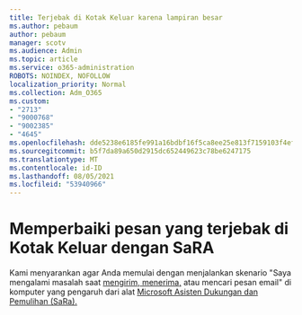 ```yaml
---
title: Terjebak di Kotak Keluar karena lampiran besar
ms.author: pebaum
author: pebaum
manager: scotv
ms.audience: Admin
ms.topic: article
ms.service: o365-administration
ROBOTS: NOINDEX, NOFOLLOW
localization_priority: Normal
ms.collection: Adm_O365
ms.custom:
- "2713"
- "9000768"
- "9002385"
- "4645"
ms.openlocfilehash: dde5238e6185fe991a16bdbf16f5ca8ee25e813f7159103f4efbba2d2cd9d7c5
ms.sourcegitcommit: b5f7da89a650d2915dc652449623c78be6247175
ms.translationtype: MT
ms.contentlocale: id-ID
ms.lasthandoff: 08/05/2021
ms.locfileid: "53940966"
---
```

# <a name="fix-messages-that-are-stuck-in-the-outbox-with-sara"></a>Memperbaiki pesan yang terjebak di Kotak Keluar dengan SaRA

Kami menyarankan agar Anda memulai dengan menjalankan skenario "Saya mengalami masalah saat [mengirim, menerima,](https://aka.ms/SaRA-OutlookSendReceive) atau mencari pesan email" di komputer yang pengaruh dari alat [Microsoft Asisten Dukungan dan Pemulihan (SaRa).](https://diagnostics.office.com/#/)
